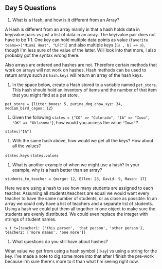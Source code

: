 ## Day 5 Questions

1. What is a Hash, and how is it different from an Array?

A Hash is different from an array mainly in that a hash holds data in key/value pairs vs just a list of data in an array.  The key/value pair does not have to be 1:1.  One key can hold multiple data points as value (`favorite teams=>["Miami Heat", "LFC"]`) and also multiple keys (`[a , b] => x`), though I'm less sure of the value of the latter.  Will look into that more, I also probably got the syntax wrong there.

Also arrays are ordered and hashes are not.  Therefore certain methods that work on arrays will not work on hashes.  Hash methods can be used to return arrays such as `hash.keys` will return an array of the hash keys.

1. In the space below, create a Hash stored to a variable named `pet_store`.  This hash should hold an inventory of items and the number of that item that you might find at a pet store.

`pet_store = {litter_boxes: 5, purina_dog_chow_xyz: 34, medium_bird_cages: 12}`

1. Given the following `states = {"CO" => "Colorado", "IA" => "Iowa", "OK" => "Oklahoma"}`, how would you access the value `"Iowa"`?

`states["IA"]`

1. With the same hash above, how would we get all the keys?  How about all the values?

`states.keys`
`states.values`

1. What is another example of when we might use a hash?  In your example, why is a hash better than an array?

`students_to_teacher = {margo: 12, Ellen: 23, David: 9, Mason: 17}`

Here we are using a hash to see how many students are assigned to each teacher.  Assuming all students/teachers are equal we would want every teacher to have the same number of students, or as close as possible.  In an array we could only have a list of teachers and a separate list of students.  Using a hash we could put them all together in one object to make sure the students are evenly distributed.  We could even replace the integer with strings of student names.

`s_t_t={teacher1: ['this person', 'that person', 'other person'], teacher2: ['more names', 'one more']}`

1. What questions do you still have about hashes?

What value we get from using a hash symbol (`:key`) vs using a string for the key.  I've made a note to dig some more into that after I finish the pre-work because I'm sure there's more to it than what I'm seeing right now.
